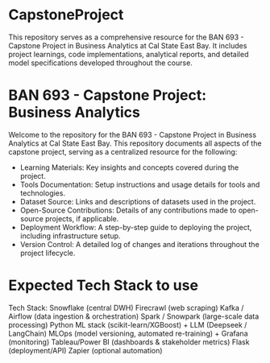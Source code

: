 # CapstoneProject
This repository serves as a comprehensive resource for the BAN 693 - Capstone Project in Business Analytics at Cal State East Bay. It includes project learnings, code implementations, analytical reports, and detailed model specifications developed throughout the course.
# BAN 693 - Capstone Project: Business Analytics
Welcome to the repository for the BAN 693 - Capstone Project in Business Analytics at Cal State East Bay. This repository documents all aspects of the capstone project, serving as a centralized resource for the following:

- Learning Materials: Key insights and concepts covered during the project.
- Tools Documentation: Setup instructions and usage details for tools and technologies.
- Dataset Source: Links and descriptions of datasets used in the project.
- Open-Source Contributions: Details of any contributions made to open-source projects, if applicable.
- Deployment Workflow: A step-by-step guide to deploying the project, including infrastructure setup.
- Version Control: A detailed log of changes and iterations throughout the project lifecycle.

# Expected Tech Stack to use
Tech Stack:
Snowflake (central DWH)
Firecrawl (web scraping)
Kafka / Airflow (data ingestion & orchestration)
Spark / Snowpark (large-scale data processing)
Python ML stack (scikit-learn/XGBoost) + LLM (Deepseek / LangChain)
MLOps (model versioning, automated re-training) + Grafana (monitoring)
Tableau/Power BI (dashboards & stakeholder metrics)
Flask (deployment/API)
Zapier (optional automation)

